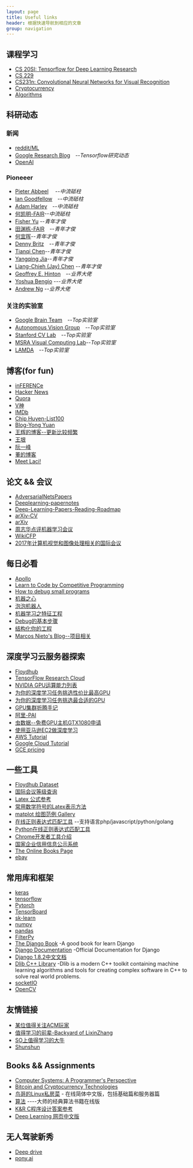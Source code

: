 ```yaml
---
layout: page
title: Useful links
header: 根据快速导航到相应的文章
group: navigation
---
```



## 课程学习

- [CS 20SI: Tensorflow for Deep Learning Research](https://web.stanford.edu/class/cs20si/)
- [CS 229](http://cs229.stanford.edu/syllabus.html)
- [CS231n: Convolutional Neural Networks for Visual Recognition](http://cs231n.stanford.edu/syllabus.html)
- [Cryptocurrency](https://www.coursera.org/learn/cryptocurrency)
- [Algorithms](https://www.coursera.org/learn/algorithms-part1/home/welcome)


## 科研动态

### 新闻

- [reddit/ML](https://www.reddit.com/r/MachineLearning/)　
- [Google Research Blog](https://research.googleblog.com/search/label/TensorFlow)　--*Tensorflow研究动态*
- [OpenAI](https://openai.com/research/#releases)

### Pioneeer

- [Pieter Abbeel](https://people.eecs.berkeley.edu/~pabbeel/)　 --*中流砥柱*
- [Ian Goodfellow](http://www.iangoodfellow.com/)　--*中流砥柱*
- [Adam Harley](http://www.cs.cmu.edu/~aharley/)　--*中流砥柱*
- [何凯明-FAIR](http://kaiminghe.com/)--*中流砥柱*
- [Fisher Yu](http://www.yf.io/) --*青年才俊*
- [田渊栋-FAIR](http://yuandong-tian.com/)　--*青年才俊*
- [何宜晖](http://yihui-he.github.io/)--*青年才俊*
- [Denny Britz](http://www.wildml.com/about/)　--*青年才俊*
- [Tianqi Chen](https://homes.cs.washington.edu/~tqchen/)--*青年才俊*
- [Yangqing Jia](http://daggerfs.com/)--*青年才俊*
- [Liang-Chieh (Jay) Chen](http://liangchiehchen.com/) --*青年才俊*
- [Geoffrey E. Hinton](http://www.cs.toronto.edu/~hinton/)　--*业界大佬*
- [Yoshua Bengio](http://www.iro.umontreal.ca/~bengioy/yoshua_en/index.html) ---*业界大佬*
- [Andrew Ng](http://www.andrewng.org) --*业界大佬*


### 关注的实验室
- [Google Brain Team](https://research.google.com/teams/brain/)　--*Top实验室*
- [Autonomous Vision Group](http://www.cvlibs.net/)　--*Top实验室*
- [Stanford CV Lab](http://vision.stanford.edu)　--*Top实验室*
- [MSRA Visual Computing Lab](https://www.microsoft.com/en-us/research/group/visual-computing/)--*Top实验室*
- [LAMDA](http://lamda.nju.edu.cn/CH.MainPage.ashx)　--*Top实验室*


## 博客(for fun)

- [inFERENCe](http://www.inference.vc/)
- [Hacker News](https://news.ycombinator.com/newest)
- [Quora](https://www.quora.com/profile/Yann-LeCun)
- [V神](https://about.me/vitalik_buterin)
- [IMDb](http://www.imdb.com/)
- [Chip Huyen-List100](https://huyenchip.com/list-100/)
- [Blog-Yong Yuan](http://yongyuan.name/blog/)
- [王辉的博客--更新比较频繁](http://hui-wang.info/)
- [王垠](http://www.yinwang.org/)
- [阮一峰](http://www.ruanyifeng.com/blog/)
- [董的博客](http://dongxicheng.org/)
- [Meet Laci!](http://www.lacigreen.tv/about)


## 论文 && 会议
- [AdversarialNetsPapers](https://github.com/zhangqianhui/AdversarialNetsPapers)
- [Deeplearning-papernotes](https://github.com/dennybritz/deeplearning-papernotes)
- [Deep-Learning-Papers-Reading-Roadmap](https://github.com/songrotek/Deep-Learning-Papers-Reading-Roadmap)
- [arXiv-CV](https://arxiv.org/list/cs.CV/recent)
- [arXiv](https://arxiv.org/corr/home)
- [周志华点评机器学习会议](http://www.52cs.org/?p=188)
- [WikiCFP](http://www.wikicfp.com/cfp/)
- [2017年计算机视觉和图像处理相关的国际会议](http://cvrs.whu.edu.cn/index.php?a=show&c=index&catid=99&id=63&m=content)


## 每日必看

- [Apollo](http://apollo.auto/)
- [Learn to Code by Competitive Programming](http://blog.hackerearth.com/2013/09/competitive-programming-getting-started_11.html)
- [How to debug small programs](https://ericlippert.com/2014/03/05/how-to-debug-small-programs/)
- [机器之心](http://www.jiqizhixin.com/)
- [泡泡机器人](http://www.slamcn.org/index.php/%E9%A6%96%E9%A1%B5)
- [机器学习之特征工程](http://www.csuldw.com/2015/10/24/2015-10-24%20feature%20engineering/)
- [Debug的基本步骤](http://www.jiuzhang.com/qa/3815/)
- [结构化你的工程](http://pythonguidecn.readthedocs.io/zh/latest/writing/structure.html)
- [Marcos Nieto's Blog--项目相关](https://marcosnietoblog.wordpress.com/2016/07/27/real-time-vehicle-detection-and-lane-detection-for-adas/)


## 深度学习云服务器探索
- [Floydhub](https://www.floydhub.com/)
- [TensorFlow Research Cloud](https://www.tensorflow.org/tfrc/)
- [NVIDIA GPU运算能力列表](http://blog.csdn.net/real_myth/article/details/44308169)
- [为你的深度学习任务挑选性价比最高GPU](https://www.jiqizhixin.com/articles/753219c6-428d-4432-be93-06911dc9c98f)
- [为你的深度学习任务挑选最合适的GPU](https://www.jiqizhixin.com/articles/4d67137c-b3e8-44c7-9dd9-b1fe8adc7a71)
- [GPU集群折腾手记](http://mli.github.io/gpu/2016/01/17/build-gpu-clusters/)
- [阿里-PAI](https://data.aliyun.com/product/learn?spm=5176.8252056.388261.272.FpNIAJ)
- [虫数据--免费GPU主机GTX1080申请](http://chongdata.com/articles/?p=308)
- [使用亚马逊EC2做深度学习](http://www.cnblogs.com/meelo/p/5994505.html)
- [AWS Tutorial](http://cs231n.github.io/aws-tutorial/)
- [Google Cloud Tutorial](http://cs231n.github.io/gce-tutorial-gpus/)
- [GCE pricing](https://cloud.google.com/compute/pricing#gpus)





## 一些工具

- [Floydhub Dataset](https://www.floydhub.com/floydhub/datasets)
- [国际会议等级查询](http://10.3.200.202/cache/5/03/tsinghua.edu.cn/8f7d8dc27e278222807012c0f424364f/international%20conference%202013.pdf)
- [Latex 公式参考](https://math.meta.stackexchange.com/questions/5020/mathjax-basic-tutorial-and-quick-reference)
- [常用数学符号的Latex表示方法](http://mohu.org/info/symbols/symbols.htm)
- [matplot 绘图范例 Gallery](http://matplotlib.org/examples/index.html)
- [在线正则表达式匹配工具](https://regex101.com/) --支持语言php/javascript/python/golang
- [Python在线正则表达式匹配工具](http://pythex.org/)
- [Chrome开发者工具介绍](https://segmentfault.com/a/1190000000683599)
- [国家企业信用信息公示系统](http://www.gsxt.gov.cn/index.html)
- [The Online Books Page](http://onlinebooks.library.upenn.edu/lists.html)
- [ebay](https://www.ebay.com/)



## 常用库和框架

- [keras](https://keras.io/)
- [tensorflow](https://www.tensorflow.org/)
- [Pytorch](http://pytorch.org/)
- [TensorBoard](https://github.com/tensorflow/tensorflow/blob/r1.2/tensorflow/tensorboard/README.md#key-concepts)
- [sk-learn](http://scikit-learn.org/stable/)
- [numpy](http://www.numpy.org/)
- [pandas](http://pandas.pydata.org/)
- [FilterPy](https://pythonhosted.org/filterpy/index.html)
- [The Django Book](http://djangobook.com/) -A good book for learn Django
- [Django Documentation](https://docs.djangoproject.com/en/1.10/) -Official Documentation for Django
- [Django 1.8.2中文文档](http://python.usyiyi.cn/django/index.html)
- [Dlib C++ Library](http://dlib.net/) -Dlib is a modern C++ toolkit containing machine learning algorithms and tools for creating complex software in C++ to solve real world problems. 
- [socketIO](https://python-socketio.readthedocs.io/en/latest/)
- [OpenCV](https://docs.opencv.org/trunk/index.html)


## 友情链接


- [某位值得关注ACM玩家](http://www.ctzsm.com/about-me/)
- [值得学习的前辈-Backyard of LixinZhang](http://lixinzhang.github.io/)
- [SO上值得学习的大牛](http://stackexchange.com/users/8372/claudiu?tab=accounts)
- [Shunshun](http://yangshun.win/)



## Books && Assignments

- [Computer Systems: A Programmer's Perspective](http://csapp.cs.cmu.edu/3e/labs.html)
- [Bitcoin and Cryptocurrency Technologies](http://bitcoinbook.cs.princeton.edu/)
- [鸟哥的Linux私房菜](http://cn.linux.vbird.org/) - 在线简体中文版，包括基础篇和服务器篇
- [算法](http://algs4.cs.princeton.edu/home/) ----大师的经典算法书籍在线版
- [K&R C程序设计答案参考](http://clc-wiki.net/wiki/K%26R2_solutions)
- [Deep Learning 网页中文版](https://exacity.github.io/deeplearningbook-chinese/)


## 无人驾驶新秀

- [Deep drive](http://deepdrive.io)
- [pony.ai](https://www.pony.ai/)




